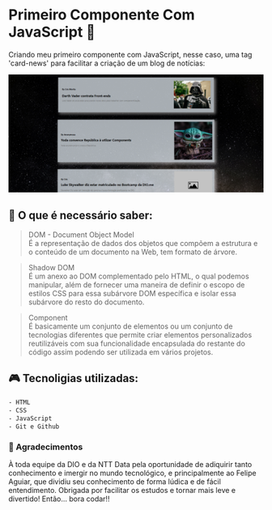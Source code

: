 # Primeiro Componente Com JavaScript 🤖
Criando meu primeiro componente com JavaScript, nesse caso, uma tag 'card-news' para facilitar a criação de um blog de notícias:

![preview](./.github/preview.png)

## 📝 O que é necessário saber:

> DOM - Document Object Model <br>
    É a representação de dados dos objetos que compõem a estrutura e o conteúdo de um documento na Web, tem formato de árvore.

> Shadow DOM <br>
    É um anexo ao DOM complementado pelo HTML, o qual podemos manipular, além de fornecer uma maneira de definir o escopo de estilos CSS para essa subárvore DOM específica e isolar essa subárvore do resto do documento.

> Component <br>
    É basicamente um conjunto de elementos ou um conjunto de tecnologias diferentes que permite criar elementos personalizados reutilizáveis com sua funcionalidade encapsulada do restante do código assim podendo ser utilizada em vários projetos.

## 🎮 Tecnoligias utilizadas:

    - HTML
    - CSS
    - JavaScript
    - Git e Github


### 💌 Agradecimentos

À toda equipe da DIO e da NTT Data pela oportunidade de adiquirir tanto conhecimento e imergir no mundo tecnológico, e principalmente ao Felipe Aguiar, que dividiu seu conhecimento de forma lúdica e de fácil entendimento. Obrigada por facilitar os estudos e tornar mais leve e divertido! Então... bora codar!! 